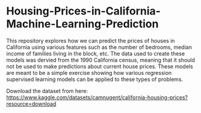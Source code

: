 # Housing-Prices-in-California-Machine-Learning-Prediction
This repository explores how we can predict the prices of houses in California using various features such as the number of bedrooms, median income of families living in the block, etc. The data used to create these models was dervied from the 1990 California census, meaning that it should not be used to make predictions about current house prices. These models are meant to be a simple exercise showing how various regression supervised learning models can be applied to these types of problems.

Download the dataset from here: https://www.kaggle.com/datasets/camnugent/california-housing-prices?resource=download
